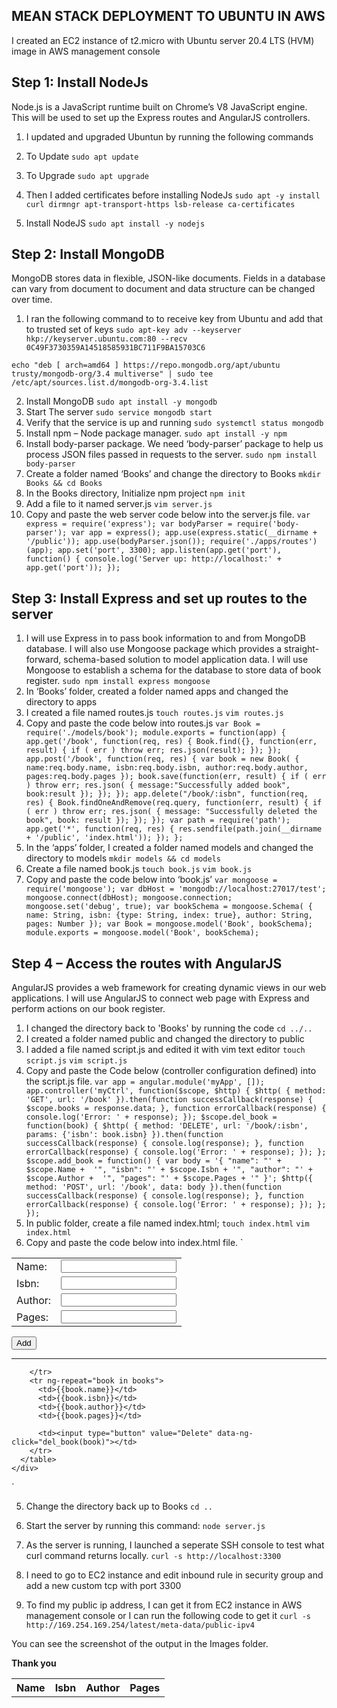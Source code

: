 ## MEAN STACK DEPLOYMENT TO UBUNTU IN AWS

I created an EC2 instance of t2.micro with Ubuntu server 20.4 LTS (HVM) image in AWS management console

## Step 1: Install NodeJs

Node.js is a JavaScript runtime built on Chrome’s V8 JavaScript engine. This will be used to set up the Express routes and AngularJS controllers.

1. I updated and upgraded Ubuntun by running the following commands
2. To Update 
`sudo apt update`
3. To Upgrade
`sudo apt upgrade`

4. Then I added certificates before installing NodeJs
`sudo apt -y install curl dirmngr apt-transport-https lsb-release ca-certificates`

5. Install NodeJS
`sudo apt install -y nodejs`

## Step 2: Install MongoDB
MongoDB stores data in flexible, JSON-like documents. Fields in a database can vary from document to document and data structure can be changed over time.

1. I ran the following command to to receive key from Ubuntu and add that to trusted set of keys
`sudo apt-key adv --keyserver hkp://keyserver.ubuntu.com:80 --recv 0C49F3730359A14518585931BC711F9BA15703C6`

`echo "deb [ arch=amd64 ] https://repo.mongodb.org/apt/ubuntu trusty/mongodb-org/3.4 multiverse" | sudo tee /etc/apt/sources.list.d/mongodb-org-3.4.list`

2. Install MongoDB
`sudo apt install -y mongodb`
3. Start The server
`sudo service mongodb start`
4. Verify that the service is up and running
`sudo systemctl status mongodb`
5. Install npm – Node package manager.
`sudo apt install -y npm`
6. Install body-parser package.
We need ‘body-parser’ package to help us process JSON files passed in requests to the server.
`sudo npm install body-parser`
7. Create a folder named ‘Books’ and change the directory to Books 
`mkdir Books && cd Books`
8. In the Books directory, Initialize npm project
`npm init`
9. Add a file to it named server.js
`vim server.js`
10. Copy and paste the web server code below into the server.js file.
`var express = require('express');
var bodyParser = require('body-parser');
var app = express();
app.use(express.static(__dirname + '/public'));
app.use(bodyParser.json());
require('./apps/routes')(app);
app.set('port', 3300);
app.listen(app.get('port'), function() {
    console.log('Server up: http://localhost:' + app.get('port'));
});`

## Step 3: Install Express and set up routes to the server
1. I will use Express in to pass book information to and from MongoDB database. I will also use Mongoose package which provides a straight-forward, schema-based solution to model application data. I will use Mongoose to establish a schema for the database to store data of book register.
`sudo npm install express mongoose`
2. In ‘Books’ folder, created a folder named apps and changed the directory to apps
3. I created a file named routes.js
`touch routes.js`
`vim routes.js`
4. Copy and paste the code below into routes.js
`var Book = require('./models/book');
module.exports = function(app) {
  app.get('/book', function(req, res) {
    Book.find({}, function(err, result) {
      if ( err ) throw err;
      res.json(result);
    });
  }); 
  app.post('/book', function(req, res) {
    var book = new Book( {
      name:req.body.name,
      isbn:req.body.isbn,
      author:req.body.author,
      pages:req.body.pages
    });
    book.save(function(err, result) {
      if ( err ) throw err;
      res.json( {
        message:"Successfully added book",
        book:result
      });
    });
  });
  app.delete("/book/:isbn", function(req, res) {
    Book.findOneAndRemove(req.query, function(err, result) {
      if ( err ) throw err;
      res.json( {
        message: "Successfully deleted the book",
        book: result
      });
    });
  });
  var path = require('path');
  app.get('*', function(req, res) {
    res.sendfile(path.join(__dirname + '/public', 'index.html'));
  });
};`
5. In the ‘apps’ folder, I created a folder named models and changed the directory to models
`mkdir models && cd models`
6. Create a file named book.js
`touch book.js`
`vim book.js`
7. Copy and paste the code below into ‘book.js’
`var mongoose = require('mongoose');
var dbHost = 'mongodb://localhost:27017/test';
mongoose.connect(dbHost);
mongoose.connection;
mongoose.set('debug', true);
var bookSchema = mongoose.Schema( {
  name: String,
  isbn: {type: String, index: true},
  author: String,
  pages: Number
});
var Book = mongoose.model('Book', bookSchema);
module.exports = mongoose.model('Book', bookSchema);`

## Step 4 – Access the routes with AngularJS
AngularJS provides a web framework for creating dynamic views in our web applications. I will use AngularJS to connect web page with Express and perform actions on our book register.

1. I changed the directory back to 'Books' by running the code
`cd ../..`
2. I created a folder named public and changed the directory to public
3. I added a file named script.js and edited it with vim text editor
`touch script.js`
`vim script.js`
4. Copy and paste the Code below (controller configuration defined) into the script.js file.
`var app = angular.module('myApp', []);
app.controller('myCtrl', function($scope, $http) {
  $http( {
    method: 'GET',
    url: '/book'
  }).then(function successCallback(response) {
    $scope.books = response.data;
  }, function errorCallback(response) {
    console.log('Error: ' + response);
  });
  $scope.del_book = function(book) {
    $http( {
      method: 'DELETE',
      url: '/book/:isbn',
      params: {'isbn': book.isbn}
    }).then(function successCallback(response) {
      console.log(response);
    }, function errorCallback(response) {
      console.log('Error: ' + response);
    });
  };
  $scope.add_book = function() {
    var body = '{ "name": "' + $scope.Name + 
    '", "isbn": "' + $scope.Isbn +
    '", "author": "' + $scope.Author + 
    '", "pages": "' + $scope.Pages + '" }';
    $http({
      method: 'POST',
      url: '/book',
      data: body
    }).then(function successCallback(response) {
      console.log(response);
    }, function errorCallback(response) {
      console.log('Error: ' + response);
    });
  };
});`
5. In public folder, create a file named index.html;
`touch index.html`
`vim index.html`
6. Copy and paste the code below into index.html file.
`<!doctype html>
<html ng-app="myApp" ng-controller="myCtrl">
  <head>
    <script src="https://ajax.googleapis.com/ajax/libs/angularjs/1.6.4/angular.min.js"></script>
    <script src="script.js"></script>
  </head>
  <body>
    <div>
      <table>
        <tr>
          <td>Name:</td>
          <td><input type="text" ng-model="Name"></td>
        </tr>
        <tr>
          <td>Isbn:</td>
          <td><input type="text" ng-model="Isbn"></td>
        </tr>
        <tr>
          <td>Author:</td>
          <td><input type="text" ng-model="Author"></td>
        </tr>
        <tr>
          <td>Pages:</td>
          <td><input type="number" ng-model="Pages"></td>
        </tr>
      </table>
      <button ng-click="add_book()">Add</button>
    </div>
    <hr>
    <div>
      <table>
        <tr>
          <th>Name</th>
          <th>Isbn</th>
          <th>Author</th>
          <th>Pages</th>

        </tr>
        <tr ng-repeat="book in books">
          <td>{{book.name}}</td>
          <td>{{book.isbn}}</td>
          <td>{{book.author}}</td>
          <td>{{book.pages}}</td>

          <td><input type="button" value="Delete" data-ng-click="del_book(book)"></td>
        </tr>
      </table>
    </div>
  </body>
</html>`

5. Change the directory back up to Books
`cd ..`
6. Start the server by running this command:
`node server.js`

7. As the server is running, I launched a seperate SSH console to test what curl command returns locally.
`curl -s http://localhost:3300`
8. I need to go to EC2 instance and edit inbound rule in security group and add a new custom tcp with port 3300
9. To find my public ip address, I can get it from EC2 instance in AWS management console or I can run the following code to get it
`curl -s http://169.254.169.254/latest/meta-data/public-ipv4`

You can see the screenshot of the output in the Images folder.

**Thank you**











